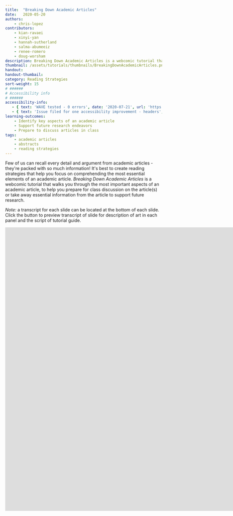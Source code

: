 ```yaml
---
title:  "Breaking Down Academic Articles"
date:   2020-05-20
authors: 
    - chris-lopez
contributors:
    - kian-ravaei
    - xinyi-yan
    - hannah-sutherland
    - salma-abumeeiz
    - renee-romero
    - doug-worsham
description: Breaking Down Academic Articles is a webcomic tutorial that walks you through the most important aspects of an academic article, to help you prepare for class discussion on the article(s) or take away essential information from the article to support future research. 
thumbnail: /assets/tutorials/thumbnails/BreakingDownAcademicArticles.png
handout:
handout-thumbail: 
category: Reading Strategies
sort-weight: 15
# ######
# Accessibility info
# ######
accessibility-info:
   - { text: 'WAVE tested - 0 errors', date: '2020-07-21', url: 'https://wave.webaim.org/' }
   - { text: 'Issue filed for one accessibility improvement - headers', date: '2020-07-21', url: 'https://github.com/UCLALibrary/research-tips/issues' }
learning-outcomes:
    - Identify key aspects of an academic article
    - Support future research endeavors
    - Prepare to discuss articles in class
tags:
    - academic articles
    - abstracts
    - reading strategies
---
```

Few of us can recall every detail and argument from academic articles - they're packed with so much information! It's best to create reading strategies that help you focus on comprehending the most essential elements of an academic article. _Breaking Down Academic Articles_ is a webcomic tutorial that walks you through the most important aspects of an academic article, to help you prepare for class discussion on the article(s) or take away essential information from the article to support future research. 

*Note:* a transcript for each slide can be located at the bottom of each slide. Click the button to preview transcript of slide for description of art in each panel and the script of tutorial guide.

<iframe src="https://ccle.ucla.edu/mod/hvp/embed.php?id=3002375" width="1574" height="910" frameborder="0" allowfullscreen="allowfullscreen"></iframe><script src="https://ccle.ucla.edu/mod/hvp/library/js/h5p-resizer.js" charset="UTF-8"></script>
